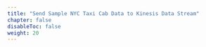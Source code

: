```yaml
---
title: "Send Sample NYC Taxi Cab Data to Kinesis Data Stream"
chapter: false
disableToc: false
weight: 20
---
```


